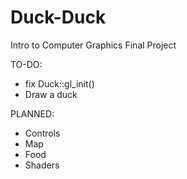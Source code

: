 # Duck-Duck
Intro to Computer Graphics Final Project

TO-DO:
* fix Duck::gl_init()
* Draw a duck

PLANNED:
* Controls
* Map
* Food
* Shaders

